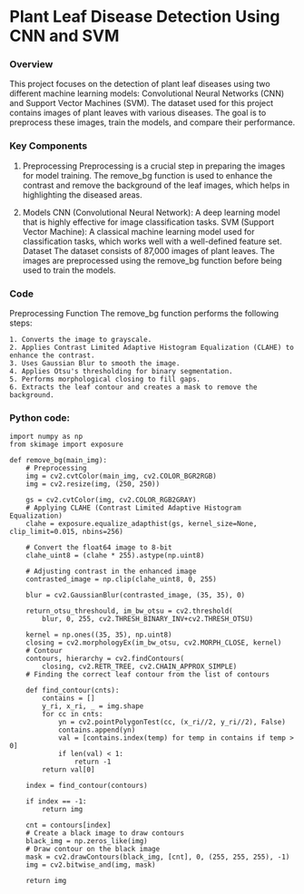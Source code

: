 # Plant Leaf Disease Detection Using CNN and SVM

### Overview
This project focuses on the detection of plant leaf diseases using two different machine learning models: Convolutional Neural Networks (CNN) and Support Vector Machines (SVM). The dataset used for this project contains images of plant leaves with various diseases. The goal is to preprocess these images, train the models, and compare their performance.

### Key Components
1. Preprocessing
Preprocessing is a crucial step in preparing the images for model training. The remove_bg function is used to enhance the contrast and remove the background of the leaf images, which helps in highlighting the diseased areas.

2. Models
CNN (Convolutional Neural Network): A deep learning model that is highly effective for image classification tasks.
SVM (Support Vector Machine): A classical machine learning model used for classification tasks, which works well with a well-defined feature set.
Dataset
The dataset consists of 87,000 images of plant leaves. The images are preprocessed using the remove_bg function before being used to train the models.

### Code
Preprocessing Function
The remove_bg function performs the following steps:

    1. Converts the image to grayscale.
    2. Applies Contrast Limited Adaptive Histogram Equalization (CLAHE) to enhance the contrast.
    3. Uses Gaussian Blur to smooth the image.
    4. Applies Otsu's thresholding for binary segmentation.
    5. Performs morphological closing to fill gaps.
    6. Extracts the leaf contour and creates a mask to remove the background.



### Python code:

``` import cv2
import numpy as np
from skimage import exposure 

def remove_bg(main_img):
    # Preprocessing
    img = cv2.cvtColor(main_img, cv2.COLOR_BGR2RGB)
    img = cv2.resize(img, (250, 250))

    gs = cv2.cvtColor(img, cv2.COLOR_RGB2GRAY)
    # Applying CLAHE (Contrast Limited Adaptive Histogram Equalization)
    clahe = exposure.equalize_adapthist(gs, kernel_size=None, clip_limit=0.015, nbins=256)

    # Convert the float64 image to 8-bit
    clahe_uint8 = (clahe * 255).astype(np.uint8)

    # Adjusting contrast in the enhanced image
    contrasted_image = np.clip(clahe_uint8, 0, 255)

    blur = cv2.GaussianBlur(contrasted_image, (35, 35), 0)

    return_otsu_threshould, im_bw_otsu = cv2.threshold(
        blur, 0, 255, cv2.THRESH_BINARY_INV+cv2.THRESH_OTSU)

    kernel = np.ones((35, 35), np.uint8)
    closing = cv2.morphologyEx(im_bw_otsu, cv2.MORPH_CLOSE, kernel)
    # Contour
    contours, hierarchy = cv2.findContours(
        closing, cv2.RETR_TREE, cv2.CHAIN_APPROX_SIMPLE)
    # Finding the correct leaf contour from the list of contours

    def find_contour(cnts):
        contains = []
        y_ri, x_ri, _ = img.shape
        for cc in cnts:
            yn = cv2.pointPolygonTest(cc, (x_ri//2, y_ri//2), False)
            contains.append(yn)
            val = [contains.index(temp) for temp in contains if temp > 0]
            if len(val) < 1:
                return -1
        return val[0]

    index = find_contour(contours)

    if index == -1:
        return img

    cnt = contours[index]
    # Create a black image to draw contours
    black_img = np.zeros_like(img)
    # Draw contour on the black image
    mask = cv2.drawContours(black_img, [cnt], 0, (255, 255, 255), -1)
    img = cv2.bitwise_and(img, mask)

    return img
